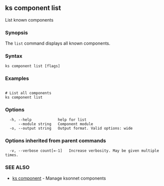 ## ks component list

List known components

### Synopsis


The `list` command displays all known components.

### Syntax


```
ks component list [flags]
```

### Examples

```

# List all components
ks component list
```

### Options

```
  -h, --help            help for list
      --module string   Component module
  -o, --output string   Output format. Valid options: wide
```

### Options inherited from parent commands

```
  -v, --verbose count[=-1]   Increase verbosity. May be given multiple times.
```

### SEE ALSO

* [ks component](ks_component.md)	 - Manage ksonnet components

